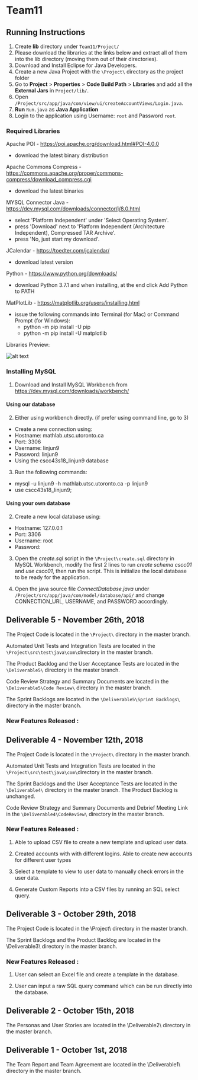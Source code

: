 # Team11

## Running Instructions

1. Create **lib** directory under `Team11/Project/`
2. Please download the libraries at the links below and extract all of them into the lib directory (moving them out of their directories).
3. Download and Install Eclipse for Java Developers.
4. Create a new Java Project with the `\Project\` directory as the project folder
5. Go to **Project** > **Properties** > **Code Build Path** > **Libraries** and add all the **External Jars** in `Project/lib/`.
6. Open `/Project/src/app/java/com/view/ui/createAccountViews/Login.java`.
7. **Run** `Run.java` as **Java Application**
8. Login to the application using Username: `root` and Password `root`.

### Required Libraries

Apache POI - https://poi.apache.org/download.html#POI-4.0.0
- download the latest binary distribution

Apache Commons Compress - https://commons.apache.org/proper/commons-compress/download_compress.cgi
- download the latest binaries

MYSQL Connector Java - https://dev.mysql.com/downloads/connector/j/8.0.html
- select 'Platform Independent' under 'Select Operating System'.
- press 'Download' next to 'Platform Independent (Architecture Independent), Compressed TAR Archive'.
- press 'No, just start my download'.

JCalendar - https://toedter.com/jcalendar/
- download latest version

Python - https://www.python.org/downloads/
- download Python 3.7.1 and when installing, at the end click Add Python to PATH

MatPlotLib - https://matplotlib.org/users/installing.html
- issue the following commands into Terminal (for Mac) or Command Prompt (for Windows): 
	- python -m pip install -U pip
	- python -m pip install -U matplotlib

Libraries Preview:

![alt text](https://github.com/CSCC01/Team11/blob/master/Dependencies.png)

### Installing MySQL
1. Download and Install MySQL Workbench from https://dev.mysql.com/downloads/workbench/

#### Using our database
2. Either using workbench directly. (if prefer using command line, go to 3)
  
  - Create a new connection using: 
  - Hostname: mathlab.utsc.utoronto.ca
  - Port: 3306
  - Username: linjun9
  - Password: linjun9
  - Using the cscc43s18_linjun9 database
 
3. Run the following commands:
  - mysql -u linjun9 -h mathlab.utsc.utoronto.ca -p linjun9
  - use cscc43s18_linjun9;

#### Using your own database
2. Create a new local database using:
  
  - Hostname: 127.0.0.1
  - Port: 3306
  - Username: root
  - Password: 
 
3. Open the *create.sql* script in the `\Project\create.sql` directory in MySQL Workbench, modify the first 2 lines to run *create schema cscc01* and *use cscc01*, then run the script. This is initialize the local database to be ready for the application.

4. Open the java source file *ConnectDatabase.java* under `/Project/src/app/java/com/model/database/api/` and change CONNECTION_URL, USERNAME, and PASSWORD accordingly.

## Deliverable 5 - November 26th, 2018

The Project Code is located in the `\Project\` directory in the master branch.

Automated Unit Tests and Integration Tests are located in the `\Project\src\test\java\com\`directory in the master branch.

The Product Backlog and the User Acceptance Tests are located in the `\Deliverable5\` directory in the master branch.

Code Review Strategy and Summary Documents are located in the `\Deliverable5\Code Review\` directory in the master branch.

The Sprint Backlogs are located in the `\Deliverable5\Sprint Backlogs\` directory in the master branch.

### New Features Released :



## Deliverable 4 - November 12th, 2018

The Project Code is located in the `\Project\` directory in the master branch.

Automated Unit Tests and Integration Tests are located in the `\Project\src\test\java\com\`directory in the master branch.

The Sprint Backlogs and the User Acceptance Tests are located in the `\Deliverable4\` directory in the master branch. The Product Backlog is unchanged.

Code Review Strategy and Summary Documents and Debrief Meeting Link in the `\Deliverable4\CodeReview\` directory in the master branch.

### New Features Released :

1. Able to upload CSV file to create a new template and upload user data.

2. Created accounts with with different logins. Able to create new accounts for different user types

3. Select a template to view to user data to manually check errors in the user data.

4. Generate Custom Reports into a CSV files by running an SQL select query.

## Deliverable 3 - October 29th, 2018

The Project Code is located in the \Project\ directory in the master branch.

The Sprint Backlogs and the Product Backlog are located in the \Deliverable3\ directory in the master branch.

### New Features Released :

1. User can select an Excel file and create a template in the database.

2. User can input a raw SQL query command which can be run directly into the database.


## Deliverable 2 - October 15th, 2018

The Personas and User Stories are located in the \Deliverable2\ directory in the master branch.


## Deliverable 1 - October 1st, 2018

The Team Report and Team Agreement are located in the \Deliverable1\ directory in the master branch.


